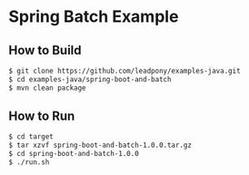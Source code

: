 # Spring Batch Example

## How to Build
```bash
$ git clone https://github.com/leadpony/examples-java.git
$ cd examples-java/spring-boot-and-batch
$ mvn clean package
```

## How to Run
```bash
$ cd target
$ tar xzvf spring-boot-and-batch-1.0.0.tar.gz
$ cd spring-boot-and-batch-1.0.0
$ ./run.sh
```

